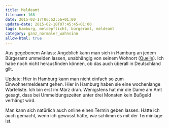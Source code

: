 ```yaml
---
title: Meldeamt
filename: 168
date: 2015-02-17T06:52:56+01:00
update-date: 2015-02-18T07:45:45+01:00
tags: hamburg, meldepflicht, bürgeramt, meldeamt
category: ganz_normaler_wahnsinn
allow-html: true
---
```

<p>Aus gegebenem Anlass: Angeblich kann man sich in Hamburg an jedem Bürgeramt ummelden lassen, unabhängig von seinem Wohnort (<a href="https://www.hamburg.de/behoerdenfinder/hamburg/11255606/">Quelle</a>). Ich habe noch nicht herausfinden können, ob das auch überall in Deutschland gilt.</p>

<p>Update: Hier in Hamburg kann man nicht einfach so zum Einwohnermeldeamt gehen. Hier in Hamburg haben sie eine wochenlange Warteliste. Ich bin erst im März dran. Wenigstens hat mir die Dame am Amt gesagt, dass bei Ummeldungszeiten unter drei Monaten kein Bußgeld verhängt wird.</p>

<p>Man kann sich natürlich auch online einen Termin geben lassen. Hätte ich auch gemacht, wenn ich gewusst hätte, <em>wie</em> schlimm es mit der Terminlage ist.</p>
